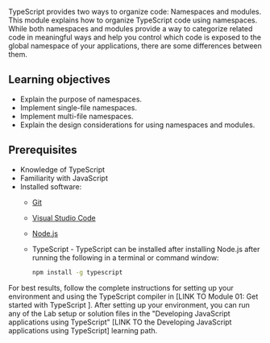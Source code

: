 TypeScript provides two ways to organize code: Namespaces and modules. This module explains how to organize TypeScript code using namespaces. While both namespaces and modules provide a way to categorize related code in meaningful ways and help you control which code is exposed to the global namespace of your applications, there are some differences between them.

## Learning objectives

- Explain the purpose of namespaces.
- Implement single-file namespaces.
- Implement multi-file namespaces.
- Explain the design considerations for using namespaces and modules.

## Prerequisites

- Knowledge of TypeScript
- Familiarity with JavaScript
- Installed software:
  - [Git](https://git-scm.com/)
  - [Visual Studio Code](https://code.visualstudio.com)
  - [Node.js](https://nodejs.org/)
  - TypeScript - TypeScript can be installed after installing Node.js after running the following in a terminal or command window:

      ```bash
      npm install -g typescript
      ```

For best results, follow the complete instructions for setting up your environment and using the TypeScript compiler in [LINK TO Module 01: Get started with TypeScript ]. After setting up your environment, you can run any of the Lab setup or solution files in the "Developing JavaScript applications using TypeScript" [LINK TO the Developing JavaScript applications using TypeScript] learning path.
